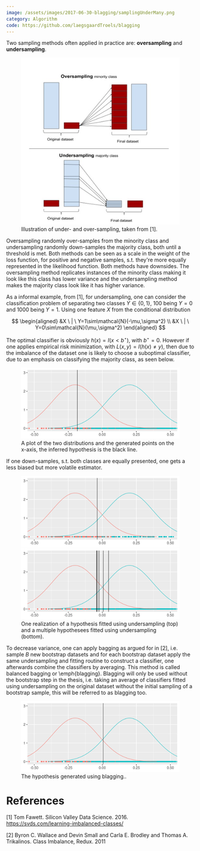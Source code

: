 ```yaml
---
image: /assets/images/2017-06-30-blagging/samplingUnderMany.png
category: Algorithm
code: https://github.com/laegsgaardTroels/blagging
---
```


Two sampling methods often applied in practice are: **oversampling** and **undersampling**. <!--more-->

<figure>
    <img src="/assets/images/2017-06-30-blagging/ImbalancedClasses_fig5.png">
    <figcaption>Illustration of under- and over-sampling, taken from [1].</figcaption>
</figure>

Oversampling randomly over-samples from the minority class and undersampling randomly down-samples the majority class, both until a threshold is met. Both methods can be seen as a scale in the weight of the loss function, for positive and negative samples, s.t. they're more equally represented in the likelihood function.
Both methods have downsides. The oversampling method replicates instances of the minority class making it look like this class has lower variance and the undersampling method makes the majority class look like it has higher variance.

As a informal example, from [1], for undersampling, one can consider the classification problem of separating two classes $Y\in\{0,1\}$, 100 being $Y=0$ and 1000 being $Y=1$. Using one feature $X$ from the conditional distribution

$$
\begin{aligned}
	&X \ | \ Y=1\sim\mathcal{N}(-\mu,\sigma^2) \\
	&X \ | \ Y=0\sim\mathcal{N}(\mu,\sigma^2)
\end{aligned}
$$

The optimal classifier is obviously $h(x)=I(x<b^\star)$, with $b^\star=0$. However if one applies empirical risk minimization, with $L(x,y)=I(h(x)\neq y)$, then due to the imbalance of the dataset one is likely to choose a suboptimal classifier, due to an emphasis on classifying the majority class, as seen below.


<figure>
    <img src="/assets/images/2017-06-30-blagging/samplingUndersampled.png">
    <figcaption>A plot of the two distributions and the generated points on the x-axis, the inferred hypothesis is the black line.</figcaption>
</figure> 

If one down-samples, s.t. both classes are equally presented, one gets a less biased but more volatile estimator.

<figure>
   <img src="/assets/images/2017-06-30-blagging/samplingUnder1.png">
   <img src="/assets/images/2017-06-30-blagging/samplingUnderMany.png">
   <figcaption>One realization of a hypothesis fitted using undersampling (top) and a multiple hypothesees fitted using undersampling (bottom).</figcaption>
</figure>

To decrease variance, one can apply bagging as argued for in [2], i.e. sample $B$ new bootstrap datasets and for each bootstrap dataset apply the same undersampling and fitting routine to construct a classifier, one afterwards combine the classifiers by averaging. This method is called balanced bagging or \emph{blagging}. Blagging will only be used without the bootstrap step in the thesis, i.e. taking an average of classifiers fitted using undersampling on the original dataset without the initial sampling of a bootstrap sample, this will be referred to as blagging too.

<figure>
    <img src="/assets/images/2017-06-30-blagging/samplingUnderBag.png" style="align: left;">
    <figcaption>The hypothesis generated using blagging..</figcaption>
</figure>

# References

[1] Tom Fawett. Silicon Valley Data Science. 2016. https://svds.com/learning-imbalanced-classes/

[2] Byron C. Wallace and Devin Small and Carla E. Brodley and Thomas A. Trikalinos. Class Imbalance, Redux. 2011
